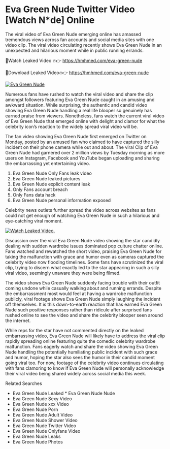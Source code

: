 ﻿# Eva Green Nude Twitter Video [Watch N*de] Online

The viral video of ﻿Eva Green Nude emerging online has amassed tremendous views across fan accounts and social media sites with one video clip. The viral video circulating recently shows ﻿Eva Green Nude in an unexpected and hilarious moment while in public running errands. 

🔴Watch Leaked Video 🔥👉  https://hmhmed.com/eva-green-nude 

🔴Download Leaked Video🔥👉  https://hmhmed.com/eva-green-nude 

[![Eva Green Nude](https://i.imgur.com/dJHk4Zq.gif)](https://hmhmed.com/eva-green-nude)

Numerous fans have rushed to watch the viral video and share the clip amongst followers featuring ﻿Eva Green Nude caught in an amusing and awkward situation. While surprising, the authentic and candid video showing ﻿Eva Green Nude handling a real life blooper so genuinely has earned praise from viewers. Nonetheless, fans watch the current viral video of ﻿Eva Green Nude that emerged online with delight and clamor for what the celebrity icon’s reaction to the widely spread viral video will be.

The fan video showing ﻿Eva Green Nude first emerged on Twitter on Monday, posted by an amused fan who claimed to have captured the silly incident on their phone camera while out and about. The viral Clip of ﻿Eva Green Nude had garnered over 2 million views by Tuesday morning as more users on Instagram, Facebook and YouTube began uploading and sharing the embarrassing yet entertaining video. 

1. ﻿Eva Green Nude Only Fans leak video
2. ﻿Eva Green Nude leaked pictures
3. ﻿Eva Green Nude explicit content leak
4. Only Fans account breach
5. Only Fans data hack
6. ﻿Eva Green Nude personal information exposed

Celebrity news outlets further spread the video across websites as fans could not get enough of watching ﻿Eva Green Nude in such a hilarious and eye-catching viral moment. 

[![Watch Leaked Video.](https://miro.medium.com/v2/resize:fit:828/format:webp/1*cilzJN44JGOrTw9NJCrNHA.gif "Watch Leaked Video")](https://hmhmed.com/eva-green-nude)

Discussion over the viral ﻿Eva Green Nude video showing the star candidly dealing with sudden wardrobe issues dominated pop culture chatter online. Fans watched and rewatched the short video, praising ﻿Eva Green Nude for taking the malfunction with grace and humor even as cameras captured the celebrity video now flooding timelines. Some fans have scrutinized the viral clip, trying to discern what exactly led to the star appearing in such a silly viral video, seemingly unaware they were being filmed.

The video shows ﻿Eva Green Nude suddenly facing trouble with their outfit coming undone while casually walking about and running errands. Despite the embarrassment most would feel at having a wardrobe malfunction publicly, viral footage shows ﻿Eva Green Nude simply laughing the incident off themselves. It is this down-to-earth reaction that has earned ﻿Eva Green Nude such positive responses rather than ridicule after surprised fans rushed online to see the video and share the celebrity blooper seen around the internet.  

While reps for the star have not commented directly on the leaked embarrassing video, ﻿Eva Green Nude will likely have to address the viral clip rapidly spreading online featuring quite the comedic celebrity wardrobe malfunction. Fans eagerly watch and share the video showing ﻿Eva Green Nude handling the potentially humiliating public incident with such grace and humor, hoping the star also sees the humor in their candid moment going viral too. For now, footage of the celebrity video continues circulating with fans clamoring to know if ﻿Eva Green Nude will personally acknowledge their viral video being shared widely across social media this week.

Related Searches
* ﻿Eva Green Nude Leaked
﻿* Eva Green Nude Nude
* ﻿Eva Green Nude Sexy Video
* ﻿Eva Green Nude xxx Video
* ﻿Eva Green Nude Porn
* ﻿Eva Green Nude Adult Video
* ﻿Eva Green Nude Shower Video
* ﻿Eva Green Nude Twitter Video
* ﻿Eva Green Nude Onlyfans Video
* ﻿Eva Green Nude Leaks
* ﻿Eva Green Nude Photos